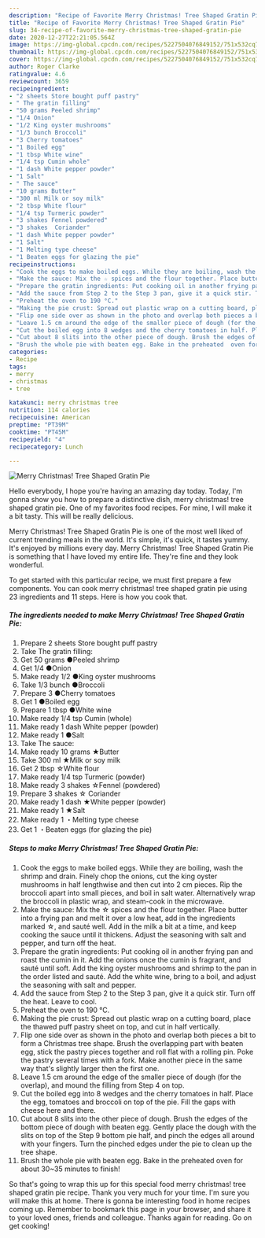 ```yaml
---
description: "Recipe of Favorite Merry Christmas! Tree Shaped Gratin Pie"
title: "Recipe of Favorite Merry Christmas! Tree Shaped Gratin Pie"
slug: 34-recipe-of-favorite-merry-christmas-tree-shaped-gratin-pie
date: 2020-12-27T22:21:05.564Z
image: https://img-global.cpcdn.com/recipes/5227504076849152/751x532cq70/merry-christmas-tree-shaped-gratin-pie-recipe-main-photo.jpg
thumbnail: https://img-global.cpcdn.com/recipes/5227504076849152/751x532cq70/merry-christmas-tree-shaped-gratin-pie-recipe-main-photo.jpg
cover: https://img-global.cpcdn.com/recipes/5227504076849152/751x532cq70/merry-christmas-tree-shaped-gratin-pie-recipe-main-photo.jpg
author: Roger Clarke
ratingvalue: 4.6
reviewcount: 3659
recipeingredient:
- "2 sheets Store bought puff pastry"
- " The gratin filling"
- "50 grams Peeled shrimp"
- "1/4 Onion"
- "1/2 King oyster mushrooms"
- "1/3 bunch Broccoli"
- "3 Cherry tomatoes"
- "1 Boiled egg"
- "1 tbsp White wine"
- "1/4 tsp Cumin whole"
- "1 dash White pepper powder"
- "1 Salt"
- " The sauce"
- "10 grams Butter"
- "300 ml Milk or soy milk"
- "2 tbsp White flour"
- "1/4 tsp Turmeric powder"
- "3 shakes Fennel powdered"
- "3 shakes  Coriander"
- "1 dash White pepper powder"
- "1 Salt"
- "1 Melting type cheese"
- "1 Beaten eggs for glazing the pie"
recipeinstructions:
- "Cook the eggs to make boiled eggs. While they are boiling, wash the shrimp and drain. Finely chop the onions, cut the king oyster mushrooms in half lengthwise and then cut into 2 cm pieces. Rip the broccoli apart into small pieces, and boil in salt water. Alternatively wrap the broccoli in plastic wrap, and steam-cook in the microwave."
- "Make the sauce: Mix the ☆ spices and the flour together. Place butter into a frying pan and melt it over a low heat, add in the ingredients marked ☆, and sauté well. Add in the milk a bit at a time, and keep cooking the sauce until it thickens. Adjust the seasoning with salt and pepper, and turn off the heat."
- "Prepare the gratin ingredients: Put cooking oil in another frying pan and roast the cumin in it. Add the onions once the cumin is fragrant,  and sauté until soft.  Add the king oyster mushrooms and shrimp to the pan in the order listed and sauté. Add the white wine, bring to a boil, and adjust the seasoning with salt and pepper."
- "Add the sauce from Step 2 to the Step 3 pan, give it a quick stir. Turn off the heat. Leave to cool."
- "Preheat the oven to 190 °C."
- "Making the pie crust: Spread out plastic wrap on a cutting board, place the thawed puff pastry sheet on top, and cut in half vertically."
- "Flip one side over as shown in the photo and overlap both pieces a bit to form a Christmas tree shape.  Brush the overlapping part with beaten egg, stick the pastry pieces together and roll flat with a rolling pin. Poke the pastry several times with a fork. Make another piece in the same way that&#39;s slightly larger then the first one."
- "Leave 1.5 cm around the edge of the smaller piece of dough (for the overlap), and mound the filling from Step 4 on top."
- "Cut the boiled egg into 8 wedges and the cherry tomatoes in half. Place the egg, tomatoes and broccoli on top of the pie. Fill the gaps with cheese here and there."
- "Cut about 8 slits into the other piece of dough. Brush the edges of the bottom piece of dough with beaten egg. Gently place the dough with the slits on top of the Step 9 bottom pie half, and pinch the edges all around with your fingers. Turn the pinched edges under the pie to clean up the tree shape."
- "Brush the whole pie with beaten egg. Bake in the preheated  oven for about 30~35 minutes to finish!"
categories:
- Recipe
tags:
- merry
- christmas
- tree

katakunci: merry christmas tree 
nutrition: 114 calories
recipecuisine: American
preptime: "PT39M"
cooktime: "PT45M"
recipeyield: "4"
recipecategory: Lunch

---
```



![Merry Christmas! Tree Shaped Gratin Pie](https://img-global.cpcdn.com/recipes/5227504076849152/751x532cq70/merry-christmas-tree-shaped-gratin-pie-recipe-main-photo.jpg)

Hello everybody, I hope you're having an amazing day today. Today, I'm gonna show you how to prepare a distinctive dish, merry christmas! tree shaped gratin pie. One of my favorites food recipes. For mine, I will make it a bit tasty. This will be really delicious.



Merry Christmas! Tree Shaped Gratin Pie is one of the most well liked of current trending meals in the world. It's simple, it's quick, it tastes yummy. It's enjoyed by millions every day. Merry Christmas! Tree Shaped Gratin Pie is something that I have loved my entire life. They're fine and they look wonderful.


To get started with this particular recipe, we must first prepare a few components. You can cook merry christmas! tree shaped gratin pie using 23 ingredients and 11 steps. Here is how you cook that.

<!--inarticleads1-->

##### The ingredients needed to make Merry Christmas! Tree Shaped Gratin Pie:

1. Prepare 2 sheets Store bought puff pastry
1. Take  The gratin filling:
1. Get 50 grams ●Peeled shrimp
1. Get 1/4 ●Onion
1. Make ready 1/2 ●King oyster mushrooms
1. Take 1/3 bunch ●Broccoli
1. Prepare 3 ●Cherry tomatoes
1. Get 1 ●Boiled egg
1. Prepare 1 tbsp ●White wine
1. Make ready 1/4 tsp Cumin (whole)
1. Make ready 1 dash White pepper (powder)
1. Make ready 1 ●Salt
1. Take  The sauce:
1. Make ready 10 grams ★Butter
1. Take 300 ml ★Milk or soy milk
1. Get 2 tbsp ☆White flour
1. Make ready 1/4 tsp Turmeric (powder)
1. Make ready 3 shakes ☆Fennel (powdered)
1. Prepare 3 shakes ☆ Coriander
1. Make ready 1 dash ★White pepper (powder)
1. Make ready 1 ★Salt
1. Make ready 1 ・Melting type cheese
1. Get 1 ・Beaten eggs (for glazing the pie)




<!--inarticleads2-->

##### Steps to make Merry Christmas! Tree Shaped Gratin Pie:

1. Cook the eggs to make boiled eggs. While they are boiling, wash the shrimp and drain. Finely chop the onions, cut the king oyster mushrooms in half lengthwise and then cut into 2 cm pieces. Rip the broccoli apart into small pieces, and boil in salt water. Alternatively wrap the broccoli in plastic wrap, and steam-cook in the microwave.
1. Make the sauce: Mix the ☆ spices and the flour together. Place butter into a frying pan and melt it over a low heat, add in the ingredients marked ☆, and sauté well. Add in the milk a bit at a time, and keep cooking the sauce until it thickens. Adjust the seasoning with salt and pepper, and turn off the heat.
1. Prepare the gratin ingredients: Put cooking oil in another frying pan and roast the cumin in it. Add the onions once the cumin is fragrant,  and sauté until soft.  Add the king oyster mushrooms and shrimp to the pan in the order listed and sauté. Add the white wine, bring to a boil, and adjust the seasoning with salt and pepper.
1. Add the sauce from Step 2 to the Step 3 pan, give it a quick stir. Turn off the heat. Leave to cool.
1. Preheat the oven to 190 °C.
1. Making the pie crust: Spread out plastic wrap on a cutting board, place the thawed puff pastry sheet on top, and cut in half vertically.
1. Flip one side over as shown in the photo and overlap both pieces a bit to form a Christmas tree shape.  Brush the overlapping part with beaten egg, stick the pastry pieces together and roll flat with a rolling pin. Poke the pastry several times with a fork. Make another piece in the same way that&#39;s slightly larger then the first one.
1. Leave 1.5 cm around the edge of the smaller piece of dough (for the overlap), and mound the filling from Step 4 on top.
1. Cut the boiled egg into 8 wedges and the cherry tomatoes in half. Place the egg, tomatoes and broccoli on top of the pie. Fill the gaps with cheese here and there.
1. Cut about 8 slits into the other piece of dough. Brush the edges of the bottom piece of dough with beaten egg. Gently place the dough with the slits on top of the Step 9 bottom pie half, and pinch the edges all around with your fingers. Turn the pinched edges under the pie to clean up the tree shape.
1. Brush the whole pie with beaten egg. Bake in the preheated  oven for about 30~35 minutes to finish!




So that's going to wrap this up for this special food merry christmas! tree shaped gratin pie recipe. Thank you very much for your time. I'm sure you will make this at home. There is gonna be interesting food in home recipes coming up. Remember to bookmark this page in your browser, and share it to your loved ones, friends and colleague. Thanks again for reading. Go on get cooking!
